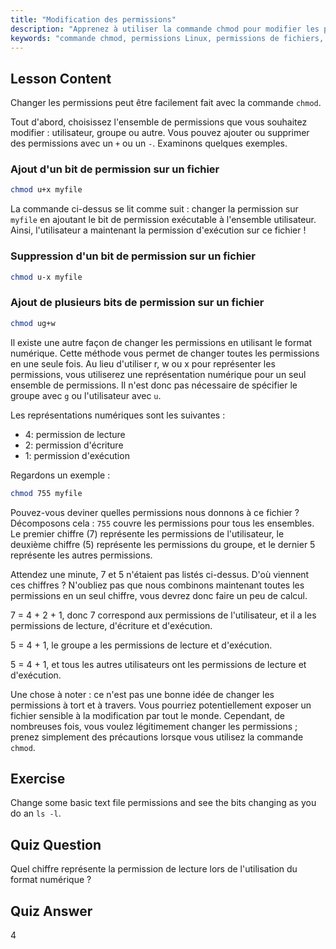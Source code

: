 ```yaml
---
title: "Modification des permissions"
description: "Apprenez à utiliser la commande chmod pour modifier les permissions de fichiers sous Linux. Comprenez les modes symboliques et numériques pour une gestion sécurisée des fichiers. Commencez à apprendre maintenant !"
keywords: "commande chmod, permissions Linux, permissions de fichiers, tutoriel chmod, sécurité Linux, Linux pour débutants, guide Linux, chmod numérique"
---
```


## Lesson Content

Changer les permissions peut être facilement fait avec la commande `chmod`.

Tout d'abord, choisissez l'ensemble de permissions que vous souhaitez modifier : utilisateur, groupe ou autre. Vous pouvez ajouter ou supprimer des permissions avec un `+` ou un `-`. Examinons quelques exemples.

### Ajout d'un bit de permission sur un fichier

```bash
chmod u+x myfile
```

La commande ci-dessus se lit comme suit : changer la permission sur `myfile` en ajoutant le bit de permission exécutable à l'ensemble utilisateur. Ainsi, l'utilisateur a maintenant la permission d'exécution sur ce fichier !

### Suppression d'un bit de permission sur un fichier

```bash
chmod u-x myfile
```

### Ajout de plusieurs bits de permission sur un fichier

```bash
chmod ug+w
```

Il existe une autre façon de changer les permissions en utilisant le format numérique. Cette méthode vous permet de changer toutes les permissions en une seule fois. Au lieu d'utiliser r, w ou x pour représenter les permissions, vous utiliserez une représentation numérique pour un seul ensemble de permissions. Il n'est donc pas nécessaire de spécifier le groupe avec `g` ou l'utilisateur avec `u`.

Les représentations numériques sont les suivantes :

- 4: permission de lecture
- 2: permission d'écriture
- 1: permission d'exécution

Regardons un exemple :

```bash
chmod 755 myfile
```

Pouvez-vous deviner quelles permissions nous donnons à ce fichier ? Décomposons cela : `755` couvre les permissions pour tous les ensembles. Le premier chiffre (7) représente les permissions de l'utilisateur, le deuxième chiffre (5) représente les permissions du groupe, et le dernier 5 représente les autres permissions.

Attendez une minute, 7 et 5 n'étaient pas listés ci-dessus. D'où viennent ces chiffres ? N'oubliez pas que nous combinons maintenant toutes les permissions en un seul chiffre, vous devrez donc faire un peu de calcul.

7 = 4 + 2 + 1, donc 7 correspond aux permissions de l'utilisateur, et il a les permissions de lecture, d'écriture et d'exécution.

5 = 4 + 1, le groupe a les permissions de lecture et d'exécution.

5 = 4 + 1, et tous les autres utilisateurs ont les permissions de lecture et d'exécution.

Une chose à noter : ce n'est pas une bonne idée de changer les permissions à tort et à travers. Vous pourriez potentiellement exposer un fichier sensible à la modification par tout le monde. Cependant, de nombreuses fois, vous voulez légitimement changer les permissions ; prenez simplement des précautions lorsque vous utilisez la commande `chmod`.

## Exercise

Change some basic text file permissions and see the bits changing as you do an `ls -l`.

## Quiz Question

Quel chiffre représente la permission de lecture lors de l'utilisation du format numérique ?

## Quiz Answer

4
